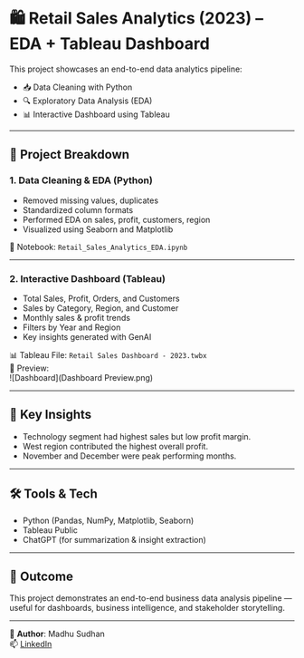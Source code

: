 # 🛍️ Retail Sales Analytics (2023) – EDA + Tableau Dashboard

This project showcases an end-to-end data analytics pipeline:
- 📥 Data Cleaning with Python
- 🔍 Exploratory Data Analysis (EDA)
- 📊 Interactive Dashboard using Tableau

---

## 📂 Project Breakdown

### 1. Data Cleaning & EDA (Python)
- Removed missing values, duplicates
- Standardized column formats
- Performed EDA on sales, profit, customers, region
- Visualized using Seaborn and Matplotlib

📄 Notebook: `Retail_Sales_Analytics_EDA.ipynb`

---

### 2. Interactive Dashboard (Tableau)
- Total Sales, Profit, Orders, and Customers
- Sales by Category, Region, and Customer
- Monthly sales & profit trends
- Filters by Year and Region
- Key insights generated with GenAI

📊 Tableau File: `Retail Sales Dashboard - 2023.twbx`  
📸 Preview:  
![Dashboard](Dashboard Preview.png)

---

## 🧠 Key Insights
- Technology segment had highest sales but low profit margin.
- West region contributed the highest overall profit.
- November and December were peak performing months.

---

## 🛠️ Tools & Tech
- Python (Pandas, NumPy, Matplotlib, Seaborn)
- Tableau Public
- ChatGPT (for summarization & insight extraction)

---

## 📌 Outcome
This project demonstrates an end-to-end business data analysis pipeline — useful for dashboards, business intelligence, and stakeholder storytelling.

---

👤 **Author**: Madhu Sudhan  
📫 [LinkedIn](https://www.linkedin.com/in/uday-meka/)
